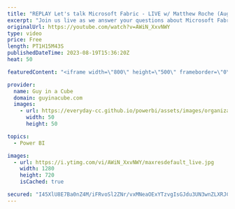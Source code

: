 ```yaml
---
title: "REPLAY Let's talk Microsoft Fabric - LIVE w/ Matthew Roche (Aug 19, 2023)"
excerpt: "Join us live as we answer your questions about Microsoft Fabric including Power BI!  Connect with Matthew: Mastodon: https://techhub.social/@SQLAllFather YouTube: https://www.youtube.com/channel/UCpsilPn-2qFlrYYuvyFkpPQ Website: https://ssbipolar.com/  💥 30 minutes: Open Q&A (Public) 💥 Then... Members"
originalUrl: https://youtube.com/watch?v=AWiN_XxvNWY
type: video
price: Free
length: PT1H15M43S
publishedDateTime: 2023-08-19T15:36:20Z
heat: 50

featuredContent: "<iframe width=\"800\" height=\"500\" frameborder=\"0\" src=\"https://www.youtube.com/embed/AWiN_XxvNWY\" allow=\"accelerometer; autoplay; encrypted-media; gyroscope; picture-in-picture\" allowfullscreen></iframe>"

provider:
  name: Guy in a Cube
  domain: guyinacube.com
  images:
    - url: https://everyday-cc.github.io/powerbi/assets/images/organizations/guyinacube.com-50x50.jpg
      width: 50
      height: 50

topics:
  - Power BI

images:
  - url: https://i.ytimg.com/vi/AWiN_XxvNWY/maxresdefault_live.jpg
    width: 1280
    height: 720
    isCached: true

secured: "I45XlU8E7Ba0nZ4M/iFRvoSl2ZNr/vxMNeaOExYTzvgIsGJdu3UN3wnZLXRJCLFpW8TeJkr9wTwAAGYV5azhtjbNtYvV9AmEyG5XpmJd/vc9eyT38R6Ni5g19UUu61bUDDPnsBwoKU0zRba1kiDpnsPIZlfitMfYgbT201YLB5c4IeEGUIrtPJa3EpNR0sIY0zwvKhKzowSl2cDuYlIa3NuqY4GCkYpuGQO75+d+fBdRp6y9r203nDyXQdqecgq/ntohf0ea8f4TLEA+XfhZf2FhQDppjz9fwImyNRkc8Xx7BglvaGSzagBtAfqil2YsSMLp9x49H0gt0Bri2I05hzSDAv7yhnohzafHqbS9bWiJy5UYjXSKkhcsTYeONpQfQK/Ue3p/a6CnnfrmMIw5GRi2BHzZAxfExQjENor54PQ=;JJtSZat8MUg8CmSXEQi4Pw=="
---
```


